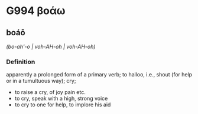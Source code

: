 # G994 βοάω

## boáō

_(bo-ah'-o | voh-AH-oh | voh-AH-oh)_

### Definition

apparently a prolonged form of a primary verb; to halloo, i.e., shout (for help or in a tumultuous way); cry; 

- to raise a cry, of joy pain etc.
- to cry, speak with a high, strong voice
- to cry to one for help, to implore his aid
